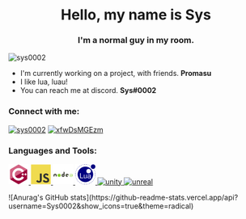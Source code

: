 <h1 align="center">Hello, my name is Sys</h1>
<h3 align="center">I'm a normal guy in my room.</h3>

<p align="left"> <img src="https://komarev.com/ghpvc/?username=sys0002&label=Profile%20views&color=0e75b6&style=flat" alt="sys0002" /> </p>

- I'm currently working on a project, with friends. **Promasu**
-  I like lua, luau!
- You can reach me at discord. **Sys#0002**

<h3 align="left">Connect with me:</h3>
<p align="left">
<a href="https://www.youtube.com/c/sys0002" target="blank"><img align="center" src="https://raw.githubusercontent.com/rahuldkjain/github-profile-readme-generator/master/src/images/icons/Social/youtube.svg" alt="sys0002" height="30" width="40" /></a>
<a href="https://discord.gg/xfwDsMGEzm" target="blank"><img align="center" src="https://raw.githubusercontent.com/rahuldkjain/github-profile-readme-generator/master/src/images/icons/Social/discord.svg" alt="xfwDsMGEzm" height="30" width="40" /></a>
</p>
<h3 align="left">Languages and Tools:</h3>
<p align="left"> <a href="https://www.w3schools.com/cpp/" target="_blank" rel="noreferrer"> <img src="https://raw.githubusercontent.com/devicons/devicon/master/icons/cplusplus/cplusplus-original.svg" alt="cplusplus" width="40" height="40"/> </a> <a href="https://developer.mozilla.org/en-US/docs/Web/JavaScript" target="_blank" rel="noreferrer"> <img src="https://raw.githubusercontent.com/devicons/devicon/master/icons/javascript/javascript-original.svg" alt="javascript" width="40" height="40"/> </a> <a href="https://nodejs.org" target="_blank" rel="noreferrer"> <img src="https://raw.githubusercontent.com/devicons/devicon/master/icons/nodejs/nodejs-original-wordmark.svg" alt="nodejs" width="40" height="40"/> </a> <a href="https://www.php.net" target="_blank" rel="noreferrer"> <img                                                                   src="https://raw.githubusercontent.com/devicons/devicon/master/icons/lua/lua-plain-wordmark.svg" alt="lua" width="40" height="40"/> </a> <a href="https://www.lua.org" target="_blank" 
src="https://raw.githubusercontent.com/devicons/devicon/master/icons/php/php-original.svg" alt="php" width="40" height="40"/> </a> <a href="https://unity.com/" target="_blank"
rel="noreferrer"> <img src="https://www.vectorlogo.zone/logos/unity3d/unity3d-icon.svg" alt="unity" width="40" height="40"/> </a> <a href="https://unrealengine.com/" target="_blank" rel="noreferrer"> <img src="https://raw.githubusercontent.com/kenangundogan/fontisto/036b7eca71aab1bef8e6a0518f7329f13ed62f6b/icons/svg/brand/unreal-engine.svg" alt="unreal" width="40" height="40"/> </a> </p>
![Anurag's GitHub stats](https://github-readme-stats.vercel.app/api?username=Sys0002&show_icons=true&theme=radical)
<br />

<br />
<br />


